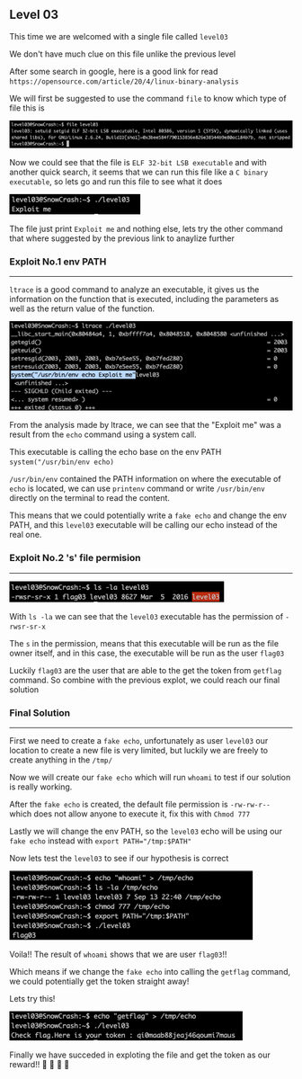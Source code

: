 <h2>Level 03</h2>

This time we are welcomed with a single file called `level03`

We don't have much clue on this file unlike the previous level

After some search in google, here is a good link for read
`https://opensource.com/article/20/4/linux-binary-analysis`

We will first be suggested to use the command `file` to know which type of file this is

![alt text](./screenshot/image1.png)

Now we could see that the file is `ELF 32-bit LSB executable` and with another quick search, it seems that we can run this file like a `C binary executable`, so lets go and run this file to see what it does

![alt text](./screenshot/image2.png)

The file just print `Exploit me` and nothing else, lets try the other command that where suggested by the previous link to anaylize further


<h3>Exploit No.1 env PATH</h3>

---

`ltrace` is a good command to analyze an executable, it gives us the information on the function that is executed, including the parameters as well as the return value of the function.

![alt text](./screenshot/image3.png)

From the analysis made by ltrace, we can see that the "Exploit me" was a result from the `echo` command using a system call.

This executable is calling the echo base on the env PATH `system("/usr/bin/env echo)`

`/usr/bin/env` contained the PATH information on where the executable of `echo` is located, we can use `printenv` command or write `/usr/bin/env` directly on the terminal to read the content.

This means that we could potentially write a `fake echo` and change the env PATH, and this `level03` executable will be calling our echo instead of the real one.


<h3>Exploit No.2 's' file permision</h3>

---


![alt text](./screenshot/image4.png)

With `ls -la` we can see that the `level03` executable has the permission of `-rwsr-sr-x`

The `s` in the permission, means that this executable will be run as the file owner itself, and in this case, the executable will be run as the user `flag03`

Luckily `flag03` are the user that are able to the get the token from `getflag` command. So combine with the previous explot, we could reach our final solution


<h3>Final Solution</h3>

---

First we need to create a `fake echo`, unfortunately as user `level03` our location to create a new file is very limited, but luckily we are freely to create anything in the `/tmp/`

Now we will create our `fake echo` which will run `whoami` to test if our solution is really working.

After the `fake echo` is created, the default file permission is `-rw-rw-r--` which does not allow anyone to execute it, fix this with `Chmod 777`

Lastly we will change the env PATH, so the `level03` echo will be using our `fake echo` instead with `export PATH="/tmp:$PATH"`

Now lets test the `level03` to see if our hypothesis is correct

![alt text](./screenshot/image5.png)

Voila!! The result of `whoami` shows that we are user `flag03`!!

Which means if we change the `fake echo` into calling the `getflag` command, we could potentially get the token straight away!

Lets try this!

![alt text](./screenshot/image6.png)

Finally we have succeded in exploting the file and get the token as our reward!! :partying_face: :tada: :tada: :tada:
